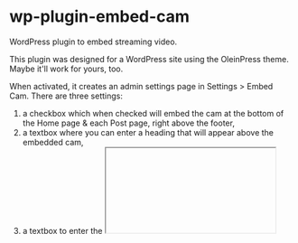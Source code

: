 # wp-plugin-embed-cam
WordPress plugin to embed streaming video.

This plugin was designed for a WordPress site using the OleinPress theme.  Maybe it'll work for yours, too.

When activated, it creates an admin settings page in Settings > Embed Cam.  There are three settings:
  1. a checkbox which when checked will embed the cam at the bottom of the Home page & each Post page, right above the footer,
  2. a textbox where you can enter a heading that will appear above the embedded cam,
  3. a textbox to enter the <iframe> embed code.

The Settings page:
![Settings](https://github.com/exactingcrowbar/wp-plugin-embed-cam/blob/master/Screenshot_CamSettings.png)

The embedded streaming cam at the bottom of the Home page:
![Embedded cam](https://github.com/exactingcrowbar/wp-plugin-embed-cam/blob/master/Screenshot_Cam.png)
